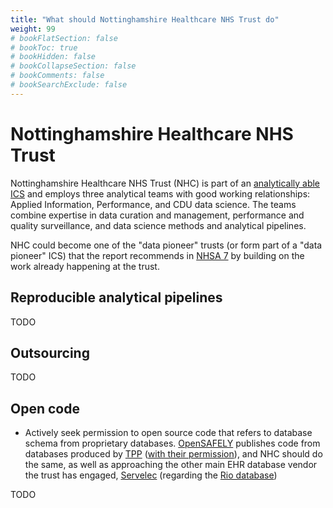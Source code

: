 ```yaml
---
title: "What should Nottinghamshire Healthcare NHS Trust do"
weight: 99
# bookFlatSection: false
# bookToc: true
# bookHidden: false
# bookCollapseSection: false
# bookComments: false
# bookSearchExclude: false
---
```


# Nottinghamshire Healthcare NHS Trust

Nottinghamshire Healthcare NHS Trust (NHC) is part of an [analytically able ICS](https://healthandcarenotts.co.uk/) and employs three analytical teams with good working relationships: Applied Information, Performance, and CDU data science. The teams combine expertise in data curation and management, performance and quality surveillance, and data science methods and analytical pipelines. 

NHC could become one of the "data pioneer" trusts (or form part of a "data pioneer" ICS) that the report recommends in [NHSA 7](https://www.gov.uk/government/publications/better-broader-safer-using-health-data-for-research-and-analysis/better-broader-safer-using-health-data-for-research-and-analysis#modernising-nhs-service-analytics) by building on the work already happening at the trust.

## Reproducible analytical pipelines

TODO

## Outsourcing

TODO

## Open code

* Actively seek permission to open source code that refers to database schema from proprietary databases. [OpenSAFELY](https://www.opensafely.org/) publishes code from databases produced by [TPP](https://tpp-uk.com/) ([with their permission](https://github.com/nhsx/open-source-policy/issues/6#issuecomment-1138403404)), and NHC should do the same, as well as approaching the other main EHR database vendor the trust has engaged, [Servelec](https://www.servelec.co.uk/) (regarding the [Rio database](https://www.servelec.co.uk/product-range/rio-epr-system/))

TODO
